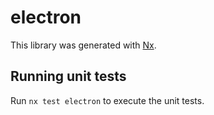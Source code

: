 # electron

This library was generated with [Nx](https://nx.dev).

## Running unit tests

Run `nx test electron` to execute the unit tests.
